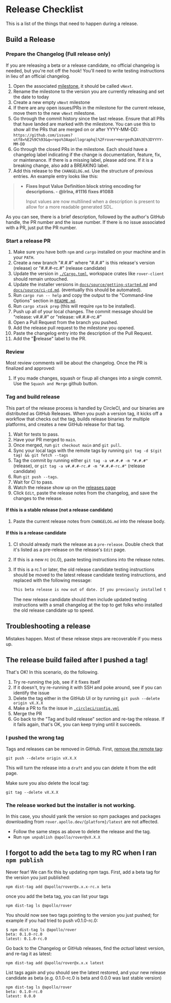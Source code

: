 # Release Checklist

This is a list of the things that need to happen during a release.

## Build a Release

### Prepare the Changelog (Full release only)

If you are releasing a beta or a release candidate, no official changelog is needed, but you're not off the hook! You'll need to write testing instructions in lieu of an official changelog.

1. Open the associated [milestone](https://github.com/apollographql/rover/milestones), it should be called `vNext`.
1. Rename the milestone to the version you are currently releasing and set the date to today
1. Create a new empty `vNext` milestone
1. If there are any open issues/PRs in the milestone for the current release, move them to the new `vNext` milestone. 
1. Go through the commit history since the last release. Ensure that all PRs
   that have landed are marked with the milestone. You can use this to
   show all the PRs that are merged on or after YYYY-MM-DD:
   `https://github.com/issues?utf8=%E2%9C%93&q=repo%3Aapollographql%2Frover+merged%3A%3E%3DYYYY-MM-DD`
1. Go through the closed PRs in the milestone. Each should have a changelog
   label indicating if the change is documentation, feature, fix, or maintenance. If
   there is a missing label, please add one. If it is a breaking change, also add a BREAKING label.
1. Add this release to the `CHANGELOG.md`. Use the structure of previous
   entries. An example entry looks like this:

> - **Fixes Input Value Definition block string encoding for descriptions.  - @lrlna, #1116 fixes #1088**
>
>   Input values are now multilined when a description is present to allow for a more readable generated SDL.

As you can see, there is a brief description, followed by the author's GitHub handle, the PR number and the issue number. If there is no issue associated with a PR, just put the PR number.

### Start a release PR

1. Make sure you have both `npm` and `cargo` installed on your machine and in your `PATH`.
1. Create a new branch "#.#.#" where "#.#.#" is this release's version (release) or "#.#.#-rc.#" (release candidate)
1. Update the version in [`./Cargo.toml`](./Cargo.toml), workspace crates like `rover-client` should remain untouched.
1. Update the installer versions in [`docs/source/getting-started.md`](./docs/source/getting-started.md) and [`docs/source/ci-cd.md`](./docs/source/ci-cd.md). (eventually this should be automated).
1. Run `cargo run -- help` and copy the output to the "Command-line Options" section in [`README.md`](./README.md#command-line-options).
1. Run `cargo xtask prep` (this will require `npm` to be installed).
1. Push up all of your local changes. The commit message should be "release: v#.#.#" or "release: v#.#.#-rc.#"
1. Open a Pull Request from the branch you pushed.
1. Add the release pull request to the milestone you opened.
1. Paste the changelog entry into the description of the Pull Request.
1. Add the "🚢release" label to the PR.

### Review

Most review comments will be about the changelog. Once the PR is finalized and approved:

1. If you made changes, squash or fixup all changes into a single commit. Use the `Squash and Merge` github button.

### Tag and build release

This part of the release process is handled by CircleCI, and our binaries are distributed as GitHub Releases. When you push a version tag, it kicks off a workflow that checks out the tag, builds release binaries for multiple platforms, and creates a new GitHub release for that tag.

1. Wait for tests to pass.
1. Have your PR merged to `main`.
1. Once merged, run `git checkout main` and `git pull`.
1. Sync your local tags with the remote tags by running `git tag -d $(git tag) && git fetch --tags`
1. Tag the commit by running either `git tag -a v#.#.# -m "#.#.#"` (release), or `git tag -a v#.#.#-rc.# -m "#.#.#-rc.#"` (release candidate)
1. Run `git push --tags`.
1. Wait for CI to pass.
1. Watch the release show up on the [releases page](https://github.com/apollographql/rover/releases)
1. Click `Edit`, paste the release notes from the changelog, and save the changes to the release.

#### If this is a stable release (not a release candidate)

1. Paste the current release notes from `CHANGELOG.md` into the release body.

#### If this is a release candidate

1. CI should already mark the release as a `pre-release`. Double check that it's listed as a pre-release on the release's `Edit` page.
1. If this is a new rc (rc.0), paste testing instructions into the release notes.
1. If this is a rc.1 or later, the old release candidate testing instructions should be moved to the latest release candidate testing instructions, and replaced with the following message:

   ```markdown
   This beta release is now out of date. If you previously installed this release, you should reinstall and see what's changed in the latest [release](https://github.com/apollographql/rover/releases).
   ```

   The new release candidate should then include updated testing instructions with a small changelog at the top to get folks who installed the old release candidate up to speed.

## Troubleshooting a release

Mistakes happen. Most of these release steps are recoverable if you mess up.

## The release build failed after I pushed a tag!

That's OK! In this scenario, do the following. 

1. Try re-running the job, see if it fixes itself
1. If it doesn't, try re-running it with SSH and poke around, see if you can identify the issue
1. Delete the tag either in the GitHub UI or by running `git push --delete origin vX.X.X`
1. Make a PR to fix the issue in [`.circleci/config.yml`](./.circleci/config.yml)
1. Merge the PR
1. Go back to the "Tag and build release" section and re-tag the release. If it fails again, that's OK, you can keep trying until it succeeds.

### I pushed the wrong tag

Tags and releases can be removed in GitHub. First, [remove the remote tag](https://stackoverflow.com/questions/5480258/how-to-delete-a-remote-tag):

```console
git push --delete origin vX.X.X
```

This will turn the release into a `draft` and you can delete it from the edit page.

Make sure you also delete the local tag:

```console
git tag --delete vX.X.X
```

### The release worked but the installer is not working.

In this case, you should yank the version so npm packages and packages downloading from `rover.apollo.dev/{platform}/latest` are not affected.

   - Follow the same steps as above to delete the release and the tag.
   - Run `npm unpublish @apollo/rover@vX.X.X`

## I forgot to add the `beta` tag to my RC when I ran `npm publish`

Never fear! We can fix this by updating npm tags. First, add a beta tag for the version you just published:

```console
npm dist-tag add @apollo/rover@x.x.x-rc.x beta
```

once you add the beta tag, you can list your tags

```console
npm dist-tag ls @apollo/rover
```

You should now see two tags pointing to the version you just pushed; for example if you had tried to push v0.1.0-rc.0:

```console
$ npm dist-tag ls @apollo/rover
beta: 0.1.0-rc.0
latest: 0.1.0-rc.0
```

Go back to the Changelog or GitHub releases, find the _actual_ latest version, and re-tag it as latest:

```console
npm dist-tag add @apollo/rover@x.x.x latest
```

List tags again and you should see the latest restored, and your new release candidate as beta (e.g. 0.1.0-rc.0 is beta and 0.0.0 was last stable version)

```console
npm dist-tag ls @apollo/rover
beta: 0.1.0-rc.0
latest: 0.0.0
```
